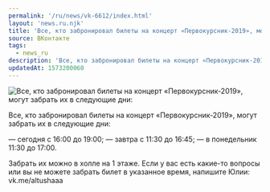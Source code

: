 ```yaml
---
permalink: '/ru/news/vk-6612/index.html'
layout: 'news.ru.njk'
title: 'Все, кто забронировал билеты на концерт «Первокурсник-2019», могут забрать их в следующие дни:'
source: ВКонтакте
tags:
  - news_ru
description: 'Все, кто забронировал билеты на концерт «Первокурсник-2019», могут забрать их в следующие дни:'
updatedAt: 1573200060
---
```

![Все, кто забронировал билеты на концерт «Первокурсник-2019», могут забрать их в следующие дни:](https://sun9-5.userapi.com/impf/c858520/v858520205/3abef/NIe3WFiuWZc.jpg?size=771x1080&quality=96&proxy=1&sign=7c2baa25cf67b0a2d40543a57b4a8e81&c_uniq_tag=NrfpuWMlnY2QfkhB7bkIawPCIBLWTx5uPrVYbhG0s6U&type=album)

Все, кто забронировал билеты на концерт «Первокурсник-2019», могут забрать их в следующие дни:

— сегодня с 16:00 до 19:00;
— завтра с 11:30 до 16:45;
— в понедельник 11:30 до 17:00.

Забрать их можно в холле на 1 этаже. Если у вас есть какие-то вопросы или вы не можете забрать билет в указанное время, напишите Юлии: vk.me/altushaaa
